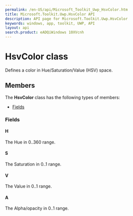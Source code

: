 ```yaml
---
permalink: /en-US/api/Microsoft_Toolkit_Uwp_HsvColor.htm
title: Microsoft.Toolkit.Uwp.HsvColor API 
description: API page for Microsoft.Toolkit.Uwp.HsvColor
keywords: windows, app, toolkit, UWP, API
layout: api
search.product: eADQiWindows 10XVcnh
---
```



# HsvColor class

Defines a color in Hue/Saturation/Value (HSV) space.

## Members

The **HsvColor** class has the following types of members:

* [Fields](#Fields)

### Fields

#### H

The Hue in 0..360 range.



#### S

The Saturation in 0..1 range.



#### V

The Value in 0..1 range.



#### A

The Alpha/opacity in 0..1 range.


